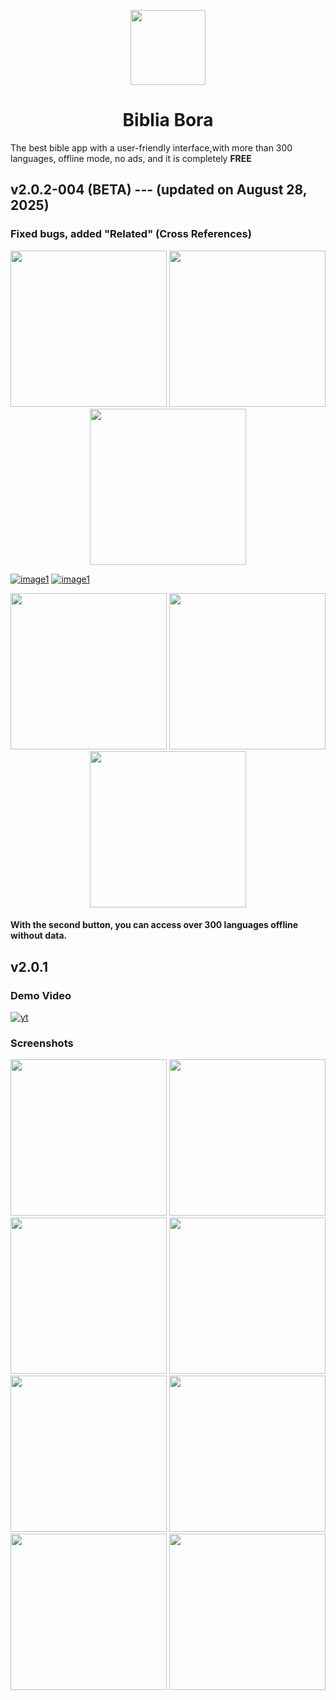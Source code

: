 <p align="center">
	<img src="https://github.com/prayzjomba/bibliabora/blob/main/logo/logo-circle.png" height="120px"/>
	<h1 align="center">Biblia Bora</h1>
</p>

The best bible app with a user-friendly interface,with more than 300 languages, offline mode, no ads, and it is completely **FREE**

## v2.0.2-004 (BETA)        ---    (updated on August 28, 2025)
<!-- ### Improved performance, Fixed Bugs. Added new features, Notes, Compare, Backup & Restore and more.. -->
<!-- ### Improved performance and fixed bugs. added Notes, Compare, Backup & Restore, and other new features are now available. -->
### Fixed bugs, added "Related" (Cross References)

<p align="center">
	<img src="https://github.com/prayzjomba/bibliabora/blob/main/screenshots/v202-4.jpg" width="250px"/>
	<img src="https://github.com/prayzjomba/bibliabora/blob/main/screenshots/v202-5.jpg" width="250px"/>
	<img src="https://github.com/prayzjomba/bibliabora/blob/main/screenshots/v202-6.jpg" width="250px"/>
</p>

[![image1](https://github.com/prayzjomba/bibliabora/blob/main/logo/d1.png)](https://github.com/prayzjomba/bibliabora/releases/download/v2.0.2/BibliaBora_v2.0.2-004.apk)
[![image1](https://github.com/prayzjomba/bibliabora/blob/main/logo/d2.png)](https://github.com/prayzjomba/bibliabora/releases/download/v2.0.2/BibliaBora_v2.0.2-004-offline.apk)

<p align="center">
	<img src="https://github.com/prayzjomba/bibliabora/blob/main/screenshots/v202-1.jpg" width="250px"/>
	<img src="https://github.com/prayzjomba/bibliabora/blob/main/screenshots/v202-2.jpg" width="250px"/>
	<img src="https://github.com/prayzjomba/bibliabora/blob/main/screenshots/v202-3.jpg" width="250px"/>
</p>

#### With the second button, you can access over 300 languages offline without data.

## v2.0.1
### Demo Video
[![yt](https://img.youtube.com/vi/oKyG6YAMGNo/mqdefault.jpg)](https://www.youtube.com/shorts/oKyG6YAMGNo)


<!-- [![name](https://github.com/prayzjomba/bibliabora/blob/main/logo/download.png)](https://github.com/prayzjomba/bibliabora/releases/download/v2.0.1/BibliaBora_v2.0.1.apk) -->
<!-- [![name2](https://github.com/prayzjomba/bibliabora/blob/main/logo/download1.png)](https://github.com/prayzjomba/bibliabora/releases/download/v2.0.1/BibliaBora_v2.0.1-offline.apk) -->

### Screenshots
<p align="center">
	<img src="https://github.com/prayzjomba/bibliabora/blob/v2.0.1/screenshots/1.png" width="250px"/>
	<img src="https://github.com/prayzjomba/bibliabora/blob/v2.0.1/screenshots/2.png" width="250px"/>
	<img src="https://github.com/prayzjomba/bibliabora/blob/v2.0.1/screenshots/3.png" width="250px"/>
	<img src="https://github.com/prayzjomba/bibliabora/blob/v2.0.1/screenshots/4.png" width="250px"/>
	<img src="https://github.com/prayzjomba/bibliabora/blob/v2.0.1/screenshots/5.png" width="250px"/>
	<img src="https://github.com/prayzjomba/bibliabora/blob/v2.0.1/screenshots/6.png" width="250px"/>
	<img src="https://github.com/prayzjomba/bibliabora/blob/v2.0.1/screenshots/7.png" width="250px"/>
	<img src="https://github.com/prayzjomba/bibliabora/blob/v2.0.1/screenshots/8.png" width="250px"/>
</p>
